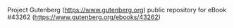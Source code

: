 Project Gutenberg (https://www.gutenberg.org) public repository for eBook #43262 (https://www.gutenberg.org/ebooks/43262)
